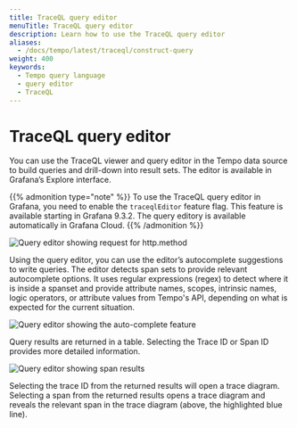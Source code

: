 ```yaml
---
title: TraceQL query editor
menuTitle: TraceQL query editor
description: Learn how to use the TraceQL query editor
aliases:
  - /docs/tempo/latest/traceql/construct-query
weight: 400
keywords:
  - Tempo query language
  - query editor
  - TraceQL
---
```


# TraceQL query editor

You can use the TraceQL viewer and query editor in the Tempo data source to build queries and drill-down into result sets. The editor is available in Grafana’s Explore interface.

{{% admonition type="note" %}}
To use the TraceQL query editor in Grafana, you need to enable the `traceqlEditor` feature flag. This feature is available starting in Grafana 9.3.2. The query editory is available automatically in Grafana Cloud.
{{% /admonition %}}

![Query editor showing request for http.method](/static/img/docs/tempo/query-editor-http-method.png)

Using the query editor, you can use the editor’s autocomplete suggestions to write queries. The editor detects span sets to provide relevant autocomplete options. It uses regular expressions (regex) to detect where it is inside a spanset and provide attribute names, scopes, intrinsic names, logic operators, or attribute values from Tempo's API, depending on what is expected for the current situation.

![Query editor showing the auto-complete feature](/static/img/docs/tempo/query-editor-auto-complete.png)

Query results are returned in a table. Selecting the Trace ID or Span ID provides more detailed information.

![Query editor showing span results](/static/img/docs/tempo/query-editor-results-span.png)

Selecting the trace ID from the returned results will open a trace diagram. Selecting a span from the returned results opens a trace diagram and reveals the relevant span in the trace diagram (above, the highlighted blue line).

